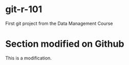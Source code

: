 # git-r-101
First git project from the Data Management Course

# Section modified on Github
This is a modification.
